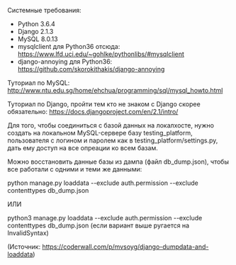 Системные требования:
 - Python 3.6.4
 - Django 2.1.3
 - MySQL 8.0.13
 - mysqlclient для Python36 отсюда: https://www.lfd.uci.edu/~gohlke/pythonlibs/#mysqlclient
 - django-annoying для Python36: https://github.com/skorokithakis/django-annoying

Туториал по MySQL:
http://www.ntu.edu.sg/home/ehchua/programming/sql/mysql_howto.html


Туториал по Django, пройти тем кто не знаком с Django скорее обязательно:
https://docs.djangoproject.com/en/2.1/intro/



Для того, чтобы соединиться с базой данных на локалхосте, нужно создать
на локальном MySQL-сервере базу testing_platform,
пользователя с логином и паролем как в testing_platform/settings.py,
дать ему доступ на все опреации ко всем базам.


Можно восстановить данные базы из дампа (файл db_dump.json), чтобы все работали с одними и теми же данными:

python manage.py loaddata --exclude auth.permission --exclude contenttypes db_dump.json

ИЛИ

python3 manage.py loaddata --exclude auth.permission --exclude contenttypes db_dump.json (если вариант выше ругается
на InvalidSyntax)


(Источник: https://coderwall.com/p/mvsoyg/django-dumpdata-and-loaddata)
